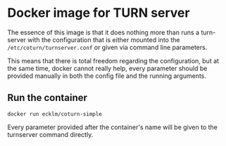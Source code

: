 # Docker image for TURN server

The essence of this image is that it does nothing more than runs a turn-server
with the configuration that is either mounted into the
`/etc/coturn/turnserver.conf` or given via command line parameters.

This means that there is total freedom regarding the configuration, but at the
same time, docker cannot really help, every parameter should be provided
manually in both the config file and the running arguments.

## Run the container

```
docker run ecklm/coturn-simple
```

Every parameter provided after the container's name will be given to the
turnserver command directly.
